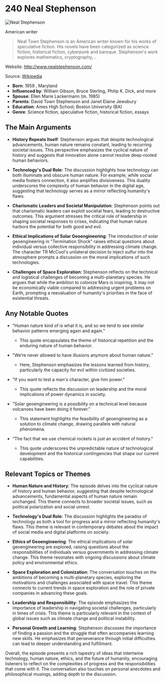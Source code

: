 # 240 Neal Stephenson


![Neal Stephenson](https://encrypted-tbn0.gstatic.com/licensed-image?q=tbn:ANd9GcTmclCp7Oo-KZYGkOkrAtsmwHlg5SpNGMktzHVhpv7S19nfN1lqsZltHbw8F6U2ahcQldxT&s=19)

American writer

> Neal Town Stephenson is an American writer known for his works of speculative fiction. His novels have been categorized as science fiction, historical fiction, cyberpunk and baroque. Stephenson's work explores mathematics, cryptography,...

Website: http://www.nealstephenson.com/

Source: [Wikipedia](https://en.wikipedia.org/wiki/Neal_Stephenson)

- **Born**: 1959 , Maryland
- **Influenced by**: William Gibson, Bruce Sterling, Philip K. Dick, and more
- **Spouse**: Ellen Marie Lackermann (m. 1985)
- **Parents**: David Town Stephenson and Janet Elaine Jewsbury
- **Education**: Ames High School; Boston University (BA)
- **Genre**: Science fiction, speculative fiction, historical fiction, essays


## The Main Arguments

- **History Repeats Itself**: Stephenson argues that despite technological advancements, human nature remains constant, leading to recurring societal issues. This perspective emphasizes the cyclical nature of history and suggests that innovation alone cannot resolve deep-rooted human behaviors.

- **Technology's Dual Role**: The discussion highlights how technology can both illuminate and obscure human nature. For example, while social media fosters connection, it also amplifies divisiveness. This duality underscores the complexity of human behavior in the digital age, suggesting that technology serves as a mirror reflecting humanity's flaws.

- **Charismatic Leaders and Societal Manipulation**: Stephenson points out that charismatic leaders can exploit societal fears, leading to destructive outcomes. This argument stresses the critical role of leadership in shaping societal responses to crises, indicating that human nature harbors the potential for both good and evil.

- **Ethical Implications of Solar Geoengineering**: The introduction of solar geoengineering in "Termination Shock" raises ethical questions about individual versus collective responsibility in addressing climate change. The character TR McCool's unilateral decision to inject sulfur into the atmosphere prompts a discussion on the moral implications of such technologies.

- **Challenges of Space Exploration**: Stephenson reflects on the technical and logistical challenges of becoming a multi-planetary species. He argues that while the ambition to colonize Mars is inspiring, it may not be economically viable compared to addressing urgent problems on Earth, prompting a reevaluation of humanity's priorities in the face of existential threats.

## Any Notable Quotes

- "Human nature kind of is what it is, and so we tend to see similar behavior patterns emerging again and again."
  - This quote encapsulates the theme of historical repetition and the enduring nature of human behavior.

- "We’re never allowed to have illusions anymore about human nature."
  - Here, Stephenson emphasizes the lessons learned from history, particularly the capacity for evil within civilized societies.

- "If you want to test a man's character, give him power."
  - This quote reflects the discussion on leadership and the moral implications of power dynamics in society.

- "Solar geoengineering is a possibility on a technical level because volcanoes have been doing it forever."
  - This statement highlights the feasibility of geoengineering as a solution to climate change, drawing parallels with natural phenomena.

- "The fact that we use chemical rockets is just an accident of history."
  - This quote underscores the unpredictable nature of technological development and the historical contingencies that shape our current capabilities.

## Relevant Topics or Themes

- **Human Nature and History**: The episode delves into the cyclical nature of history and human behavior, suggesting that despite technological advancements, fundamental aspects of human nature remain unchanged. This theme connects to broader societal issues, such as political polarization and social unrest.

- **Technology's Dual Role**: The discussion highlights the paradox of technology as both a tool for progress and a mirror reflecting humanity's flaws. This theme is relevant in contemporary debates about the impact of social media and digital platforms on society.

- **Ethics of Geoengineering**: The ethical implications of solar geoengineering are explored, raising questions about the responsibilities of individuals versus governments in addressing climate change. This theme resonates with ongoing discussions about climate policy and environmental ethics.

- **Space Exploration and Colonization**: The conversation touches on the ambitions of becoming a multi-planetary species, exploring the motivations and challenges associated with space travel. This theme connects to current trends in space exploration and the role of private companies in advancing these goals.

- **Leadership and Responsibility**: The episode emphasizes the importance of leadership in navigating societal challenges, particularly in times of crisis. This theme is particularly relevant in the context of global issues such as climate change and political instability.

- **Personal Growth and Learning**: Stephenson discusses the importance of finding a passion and the struggle that often accompanies learning new skills. He emphasizes that perseverance through initial difficulties can lead to deeper understanding and fulfillment.

Overall, the episode presents a rich tapestry of ideas that intertwine technology, human nature, ethics, and the future of humanity, encouraging listeners to reflect on the complexities of progress and the responsibilities that come with it. The conversation also touches on personal anecdotes and philosophical musings, adding depth to the discussion.